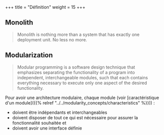 +++
title = "Définition"
weight = 15
+++

## Monolith

> Monolith is nothing more than a system that has exactly one deployment unit. No less no more.

## Modularization

> Modular programming is a software design technique that emphasizes separating the functionality of a program into independent, interchangeable modules, such that each contains everything necessary to execute only one aspect of the desired functionality.

Pour avoir une architecture modulaire, chaque module (voir [caractéristique d'un module]({{% relref "../../modularity_concepts/characteristics" %}}))  :
- doivent être indépendants et interchangeables
- doivent disposer de tout ce qui est nécessaire pour assurer la fonctionnalité souhaitée et
- doivent avoir une interface définie